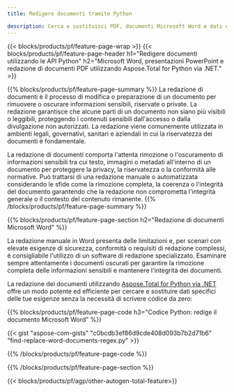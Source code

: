 ```yaml
---
title: Redigere documenti tramite Python 

description: Cerca e sostituisci PDF, documenti Microsoft Word e dati di presentazioni PowerPoint tramite la tua applicazione Python.
---
```


{{< blocks/products/pf/feature-page-wrap >}}
{{< blocks/products/pf/feature-page-header h1="Redigere documenti utilizzando le API Python" h2="Microsoft Word, presentazioni PowerPoint e redazione di documenti PDF utilizzando Aspose.Total for Python via .NET." >}}

{{% blocks/products/pf/feature-page-summary %}}
La redazione di documenti è il processo di modifica o preparazione di un documento per rimuovere o oscurare informazioni sensibili, riservate o private. La redazione garantisce che alcune parti di un documento non siano più visibili o leggibili, proteggendo i contenuti sensibili dall'accesso o dalla divulgazione non autorizzati. La redazione viene comunemente utilizzata in ambienti legali, governativi, sanitari e aziendali in cui la riservatezza dei documenti è fondamentale.<br />

La redazione di documenti comporta l'attenta rimozione o l'oscuramento di informazioni sensibili tra cui testo, immagini o metadati all'interno di un documento per proteggere la privacy, la riservatezza o la conformità alle normative. Può trattarsi di una redazione manuale o automatizzata considerando le sfide come la rimozione completa, la coerenza o l'integrità del documento garantendo che la redazione non comprometta l'integrità generale o il contesto del contenuto rimanente.
{{% /blocks/products/pf/feature-page-summary  %}}

{{% blocks/products/pf/feature-page-section  h2="Redazione di documenti Microsoft Word" %}}

La redazione manuale in Word presenta delle limitazioni e, per scenari con elevate esigenze di sicurezza, conformità o requisiti di redazione complessi, è consigliabile l'utilizzo di un software di redazione specializzato. Esaminare sempre attentamente i documenti oscurati per garantire la rimozione completa delle informazioni sensibili e mantenere l'integrità dei documenti. <br />

La redazione dei documenti utilizzando [Aspose.Total for Python via .NET](https://products.aspose.com/total/python-net/) offre un modo potente ed efficiente per cercare e sostituire dati specifici delle tue esigenze senza la necessità di scrivere codice da zero:

{{% blocks/products/pf/feature-page-code h3="Codice Python: redige il documento Microsoft Word" %}}

{{< gist "aspose-com-gists" "c0bcdb3ef86d9cde408d093b7b2d71b6" "find-replace-word-documents-regex.py" >}}

{{% /blocks/products/pf/feature-page-code  %}}

{{% /blocks/products/pf/feature-page-section %}}

{{< blocks/products/pf/agp/other-autogen-total-feature>}}
